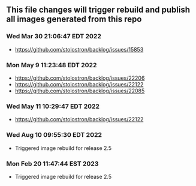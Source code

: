 ## This file changes will trigger rebuild and publish all images generated from this repo

### Wed Mar 30 21:06:47 EDT 2022

- <https://github.com/stolostron/backlog/issues/15853>

### Mon May  9 11:23:48 EDT 2022

- <https://github.com/stolostron/backlog/issues/22206>
- <https://github.com/stolostron/backlog/issues/22122>
- <https://github.com/stolostron/backlog/issues/22085>

### Wed May 11 10:29:47 EDT 2022

- <https://github.com/stolostron/backlog/issues/22122>

### Wed Aug 10 09:55:30 EDT 2022

- Triggered image rebuild for release 2.5

### Mon Feb 20 11:47:44 EST 2023

- Triggered image rebuild for release 2.5